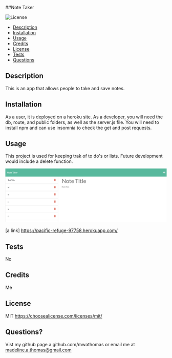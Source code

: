 ##Note Taker

![License](https://img.shields.io/static/v1?label=license&message=MIT&color=brightgreen)

- [Description](#description)
- [Installation](#installation)
- [Usage](#usage)
- [Credits](#credits)
- [License](#license)
- [Tests](#tests)
- [Questions](#questions)

## Description

This is an app that allows people to take and save notes.

## Installation

As a user, it is deployed on a heroku site. As a developer, you will need the db, route, and public folders, as well as the server.js file. You will need to install npm and can use insomnia to check the get and post requests.

## Usage

This project is used for keeping trak of to do's or lists. Future development would include a delete function.

![Final Output](/public/assets/finalpage.jpg)

[a link] https://pacific-refuge-97758.herokuapp.com/

## Tests

No

## Credits

Me

## License

MIT https://choosealicense.com/licenses/mit/

## Questions?

Vist my github page a github.com/mwathomas or email me at madeline.a.thomas@gmail.com
